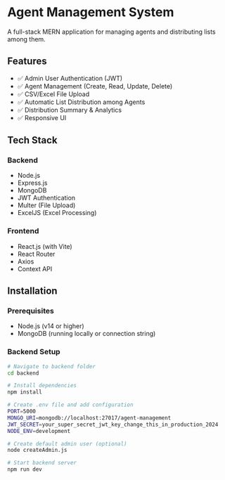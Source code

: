 # Agent Management System

A full-stack MERN application for managing agents and distributing lists among them.

## Features

- ✅ Admin User Authentication (JWT)
- ✅ Agent Management (Create, Read, Update, Delete)
- ✅ CSV/Excel File Upload
- ✅ Automatic List Distribution among Agents
- ✅ Distribution Summary & Analytics
- ✅ Responsive UI

## Tech Stack

### Backend

- Node.js
- Express.js
- MongoDB
- JWT Authentication
- Multer (File Upload)
- ExcelJS (Excel Processing)

### Frontend

- React.js (with Vite)
- React Router
- Axios
- Context API

## Installation

### Prerequisites

- Node.js (v14 or higher)
- MongoDB (running locally or connection string)

### Backend Setup

```bash
# Navigate to backend folder
cd backend

# Install dependencies
npm install

# Create .env file and add configuration
PORT=5000
MONGO_URI=mongodb://localhost:27017/agent-management
JWT_SECRET=your_super_secret_jwt_key_change_this_in_production_2024
NODE_ENV=development

# Create default admin user (optional)
node createAdmin.js

# Start backend server
npm run dev
```

